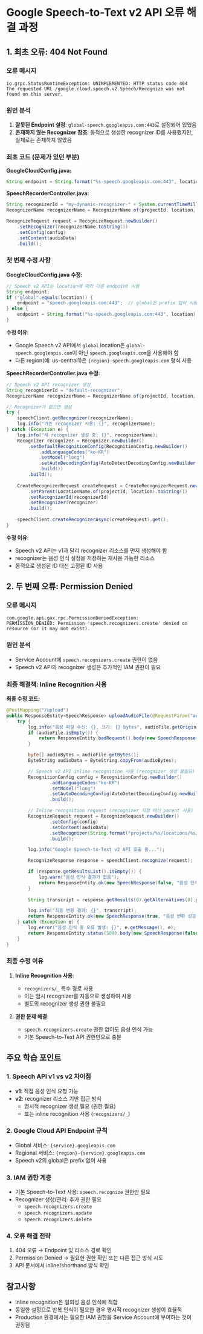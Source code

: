 # Google Speech-to-Text v2 API 오류 해결 과정

## 1. 최초 오류: 404 Not Found

### 오류 메시지
```
io.grpc.StatusRuntimeException: UNIMPLEMENTED: HTTP status code 404
The requested URL /google.cloud.speech.v2.Speech/Recognize was not found on this server.
```

### 원인 분석
1. **잘못된 Endpoint 설정**: `global-speech.googleapis.com:443`로 설정되어 있었음
2. **존재하지 않는 Recognizer 참조**: 동적으로 생성한 recognizer ID를 사용했지만, 실제로는 존재하지 않았음

### 최초 코드 (문제가 있던 부분)

**GoogleCloudConfig.java:**
```java
String endpoint = String.format("%s-speech.googleapis.com:443", location);
```

**SpeechRecorderController.java:**
```java
String recognizerId = "my-dynamic-recognizer-" + System.currentTimeMillis();
RecognizerName recognizerName = RecognizerName.of(projectId, location, recognizerId);

RecognizeRequest request = RecognizeRequest.newBuilder()
    .setRecognizer(recognizerName.toString())
    .setConfig(config)
    .setContent(audioData)
    .build();
```

### 첫 번째 수정 사항

**GoogleCloudConfig.java 수정:**
```java
// Speech v2 API는 location에 따라 다른 endpoint 사용
String endpoint;
if ("global".equals(location)) {
    endpoint = "speech.googleapis.com:443";  // global은 prefix 없이 사용
} else {
    endpoint = String.format("%s-speech.googleapis.com:443", location);
}
```

**수정 이유**: 
- Google Speech v2 API에서 `global` location은 `global-speech.googleapis.com`이 아닌 `speech.googleapis.com`을 사용해야 함
- 다른 region(예: us-central1)은 `{region}-speech.googleapis.com` 형식 사용

**SpeechRecorderController.java 수정:**
```java
// Speech v2 API recognizer 생성
String recognizerId = "default-recognizer";
RecognizerName recognizerName = RecognizerName.of(projectId, location, recognizerId);

// Recognizer가 없으면 생성
try {
    speechClient.getRecognizer(recognizerName);
    log.info("기존 recognizer 사용: {}", recognizerName);
} catch (Exception e) {
    log.info("새 recognizer 생성 중: {}", recognizerName);
    Recognizer recognizer = Recognizer.newBuilder()
        .setDefaultRecognitionConfig(RecognitionConfig.newBuilder()
            .addLanguageCodes("ko-KR")
            .setModel("long")
            .setAutoDecodingConfig(AutoDetectDecodingConfig.newBuilder().build())
            .build())
        .build();
    
    CreateRecognizerRequest createRequest = CreateRecognizerRequest.newBuilder()
        .setParent(LocationName.of(projectId, location).toString())
        .setRecognizerId(recognizerId)
        .setRecognizer(recognizer)
        .build();
    
    speechClient.createRecognizerAsync(createRequest).get();
}
```

**수정 이유**:
- Speech v2 API는 v1과 달리 recognizer 리소스를 먼저 생성해야 함
- recognizer는 음성 인식 설정을 저장하는 재사용 가능한 리소스
- 동적으로 생성된 ID 대신 고정된 ID 사용

## 2. 두 번째 오류: Permission Denied

### 오류 메시지
```
com.google.api.gax.rpc.PermissionDeniedException: 
PERMISSION_DENIED: Permission 'speech.recognizers.create' denied on resource (or it may not exist).
```

### 원인 분석
- Service Account에 `speech.recognizers.create` 권한이 없음
- Speech v2 API의 recognizer 생성은 추가적인 IAM 권한이 필요

### 최종 해결책: Inline Recognition 사용

**최종 수정 코드:**
```java
@PostMapping("/upload")
public ResponseEntity<SpeechResponse> uploadAudioFile(@RequestParam("audio") MultipartFile audioFile) throws IOException {
    try {
        log.info("음성 파일 수신: {}, 크기: {} bytes", audioFile.getOriginalFilename(), audioFile.getSize());
        if (audioFile.isEmpty()) {
            return ResponseEntity.badRequest().body(new SpeechResponse(false, "업로드된 파일이 없음", null));
        }

        byte[] audioBytes = audioFile.getBytes();
        ByteString audioData = ByteString.copyFrom(audioBytes);

        // Speech v2 API inline recognition 사용 (recognizer 생성 불필요)
        RecognitionConfig config = RecognitionConfig.newBuilder()
                .addLanguageCodes("ko-KR")
                .setModel("long")
                .setAutoDecodingConfig(AutoDetectDecodingConfig.newBuilder().build())
                .build();

        // Inline recognition request (recognizer 지정 대신 parent 사용)
        RecognizeRequest request = RecognizeRequest.newBuilder()
                .setConfig(config)
                .setContent(audioData)
                .setRecognizer(String.format("projects/%s/locations/%s/recognizers/_", projectId, location))
                .build();

        log.info("Google Speech-to-Text v2 API 호출 중...");

        RecognizeResponse response = speechClient.recognize(request);

        if (response.getResultsList().isEmpty()) {
            log.warn("음성 인식 결과가 없음");
            return ResponseEntity.ok(new SpeechResponse(false, "음성 인식 불가", null));
        }
        
        String transcript = response.getResults(0).getAlternatives(0).getTranscript();

        log.info("최종 변환 결과: {}", transcript);
        return ResponseEntity.ok(new SpeechResponse(true, "음성 변환 성공!", transcript));
    } catch (Exception e) {
        log.error("음성 인식 중 오류 발생: {}", e.getMessage(), e);
        return ResponseEntity.status(500).body(new SpeechResponse(false, "서버 오류 발생", null));
    }
}
```

### 최종 수정 이유
1. **Inline Recognition 사용**: 
   - `recognizers/_` 특수 경로 사용
   - 이는 임시 recognizer를 자동으로 생성하여 사용
   - 별도의 recognizer 생성 권한 불필요

2. **권한 문제 해결**:
   - `speech.recognizers.create` 권한 없이도 음성 인식 가능
   - 기본 Speech-to-Text API 권한만으로 충분

## 주요 학습 포인트

### 1. Speech API v1 vs v2 차이점
- **v1**: 직접 음성 인식 요청 가능
- **v2**: recognizer 리소스 기반 접근 방식
  - 명시적 recognizer 생성 필요 (권한 필요)
  - 또는 inline recognition 사용 (`recognizers/_`)

### 2. Google Cloud API Endpoint 규칙
- Global 서비스: `{service}.googleapis.com`
- Regional 서비스: `{region}-{service}.googleapis.com`
- Speech v2의 global은 prefix 없이 사용

### 3. IAM 권한 계층
- 기본 Speech-to-Text 사용: `speech.recognize` 권한만 필요
- Recognizer 생성/관리: 추가 권한 필요
  - `speech.recognizers.create`
  - `speech.recognizers.update`
  - `speech.recognizers.delete`

### 4. 오류 해결 전략
1. 404 오류 → Endpoint 및 리소스 경로 확인
2. Permission Denied → 필요한 권한 확인 또는 다른 접근 방식 시도
3. API 문서에서 inline/shorthand 방식 확인

## 참고사항
- Inline recognition은 일회성 음성 인식에 적합
- 동일한 설정으로 반복 인식이 필요한 경우 명시적 recognizer 생성이 효율적
- Production 환경에서는 필요한 IAM 권한을 Service Account에 부여하는 것이 권장됨
